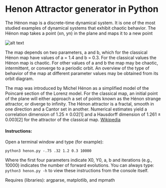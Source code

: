 # Henon Attractor generator in Python

The Hénon map is a discrete-time dynamical system. It is one of the most studied examples of dynamical systems that exhibit chaotic behavior. The Hénon map takes a point (xn, yn) in the plane and maps it to a new point

![alt text](https://wikimedia.org/api/rest_v1/media/math/render/svg/87672565712868250e7d2b410307bb1b047f31a7)

The map depends on two parameters, a and b, which for the classical Hénon map have values of a = 1.4 and b = 0.3. For the classical values the Hénon map is chaotic. For other values of a and b the map may be chaotic, intermittent, or converge to a periodic orbit. An overview of the type of behavior of the map at different parameter values may be obtained from its orbit diagram.

The map was introduced by Michel Hénon as a simplified model of the Poincaré section of the Lorenz model. For the classical map, an initial point of the plane will either approach a set of points known as the Hénon strange attractor, or diverge to infinity. The Hénon attractor is a fractal, smooth in one direction and a Cantor set in another. Numerical estimates yield a correlation dimension of 1.25 ± 0.02[1] and a Hausdorff dimension of 1.261 ± 0.003[2] for the attractor of the classical map. [Wikipedia](https://en.wikipedia.org/wiki/H%C3%A9non_map)

#### Instructions:

Open a terminal window and type (for example):

```python3 henon.py -.75 .32 1.2 0.3 10000```

Where the first four parameters indicate X0, Y0, a, b and iterations (e.g., 10000) indicates the number of forward evolutions. You can always type: ```python3 henon.py -h``` to view these instructions from the console itself.

Requires (libraries): argparse, matplotlib, and mpmath
